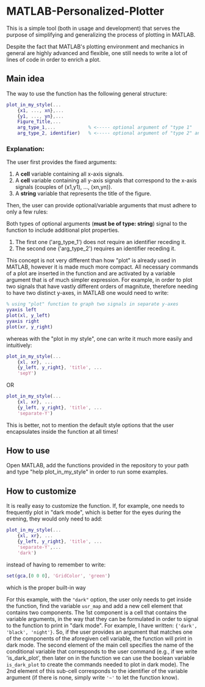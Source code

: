 # MATLAB-Personalized-Plotter

This is a simple tool (both in usage and development) that serves the purpose of simplifying and generalizing the process of plotting in MATLAB.

Despite the fact that MATLAB's plotting environment and mechanics in general are highly advanced and flexible, one still needs to write a lot of lines of code in order to enrich a plot. 

## Main idea

The way to use the function has the following general structure:

``` MATLAB
plot_in_my_style(...
    {x1, ..., xn},...
    {y1, ..., yn},...
    Figure_Title,...
    arg_type_1,...            % <----- optional argument of "type 1"
    arg_type_2, identifier)   % <----- optional argument of "type 2" and its identifier
```
### Explanation:

The user first provides the fixed arguments: 
1. A **cell** variable containing all x-axis signals.  
2. A **cell** variable containing all y-axis signals that correspond to the x-axis signals (couples of (x1,y1), ..., (xn,yn)).
3. A **string** variable that represents the title of the figure.

Then, the user can provide optional/variable arguments that must adhere to only a few rules:

Both types of optional arguments (**must be of type: string**) signal to the function to include additional plot properties. 

1. The first one ('arg_type_1') does not require an identifier receding it.
2. The second one ('arg_type_2') requires an identifier receding it.

This concept is not very different than how "plot" is already used in MATLAB, however it is made much more compact. All necessary commands of a plot are inserted in the function and are activated by a variable argument that is of much simpler expression.
For example, in order to plot two signals that have vastly different orders of magnitute, therefore needing to have two distinct y-axes, in MATLAB one would need to write:

``` MATLAB
% using "plot" function to graph two signals in separate y-axes 
yyaxis left
plot(xl, y_left)
yyaxis right
plot(xr, y_right)
```
whereas with the "plot in my style", one can write it much more easily and intuitively:

``` MATLAB
plot_in_my_style(...
    {xl, xr}, ...
    {y_left, y_right}, 'title', ...
    'sepY')
```    
OR
``` MATLAB
plot_in_my_style(...
    {xl, xr}, ...
    {y_left, y_right}, 'title', ...
    'separate-Y')
```
This is better, not to mention the default style options that the user encapsulates inside the function at all times!

## How to use

Open MATLAB, add the functions provided in the repository to your path and type "help plot_in_my_style" in order to run some examples.


## How to customize

It is really easy to customize the function.
If, for example, one needs to frequently plot in "dark mode", which is better for the eyes during the evening, they would only need to add:

``` MATLAB
plot_in_my_style(...
    {xl, xr}, ...
    {y_left, y_right}, 'title', ...
    'separate-Y',...
    'dark')
```
instead of having to remember to write:

``` MATLAB
set(gca,[0 0 0], 'GridColor', 'green')
```

which is the proper built-in way

For this example, with the ```"dark"``` option, the user only needs to get inside the function, find the variable ```usr_map```  and add a new cell element that contains two components. The 1st component is a cell that contains the variable arguments, in the way that they can be formulated in order to signal to the function to print in "dark mode". For example, I have written: ```{'dark', 'black', 'night'}```. So, if the user provides an argument that matches one of the components of the aforegiven cell variable, the function will print in dark mode. The second element of the main cell specifies the name of the conditional variable that corresponds to the user command (e.g., if we write 'is_dark_plot', then later on in the function we can use the boolean variable ```is_dark_plot``` to create the commands needed to plot in dark mode). The 2nd element of this sub-cell corresponds to the identifier of the variable argument (if there is none, simply write ```'~'``` to let the function know).  

